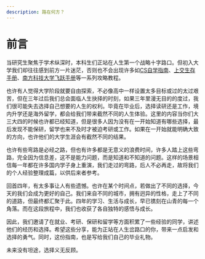 ```yaml
---
description: 路在何方？
---
```


# 前言

当研究生聚焦于学术纵深时，本科生们正站在人生第一个战略十字路口。但初入大学我们却往往感到前方一片迷茫，否则也不会出现许多如[CS自学指南](https://csdiy.wiki/)、[上交生存手册](https://survivesjtu.gitbook.io/survivesjtumanual/)、[南方科技大学飞跃手册](https://sustech-application.com/)等一系列攻略教程。

也许有人觉得大学阶段就要自由探索，不必像高中一样设置太多目标或过的太过艰苦，但在三年过后我们总会面临人生抉择的时刻，如果三年里漫无目的的度过，我们很可能失去选择自己想要的人生的权利。毕竟在毕业后，选择读研还是工作，境内升学还是海外留学，都会给我们带来截然不同的人生体验。这里的内容当你们大三大四的时候也许都已经知道，但是很多人因为没有在一开始知道有哪些选择，最后发现不能保研，留学也来不及时才被迫考研或工作。如果在一开始就能明确大致的方向，也许他们的大学生涯会有截然不同的结果。

也许有些弯路是必经之路，但也有许多都是无意义的浪费时间，许多人踏上这些弯路，完全因为信息差，这不是能力问题，而是知道和不知道的问题。这样的场景相信每一年都在许多国内学子身上重演，我们走过的弯路，后人不必再走，故将我们的个人经验整理成篇，以供后来者参考。                                                                                                                                                                     &#x20;

回首四年，有太多事让人有些遗憾。也许在某个时间点，若做出了不同的选择，今天的我们会成为更好的自己。我们来自不同的城市，拥有迥异的性格，走上了不同的道路，但最终都汇聚于此。四年的学习、生活与成长，早已镌刻在山青的每一个角落。而在这段旅程中，我们也收获了各自独特的感悟与成长。

因此，我们邀请了在就业、考研、保研和留学等方面积累了一些经验的同学，讲述他们的经历和选择。希望这些分享，能为正站在人生岔路口的你，带来一点启发和选择的勇气。同时，这份指南，也是写给我们自己的毕业礼物。

未来没有坦途，选择义无反顾。                                                                                                                                                              \
&#x20;                                                                                                                                                                  &#x20;
